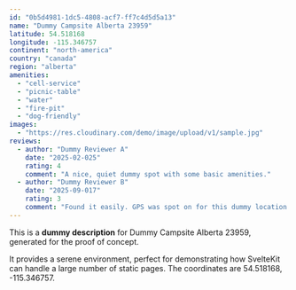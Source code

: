 ```yaml
---
id: "0b5d4981-1dc5-4808-acf7-ff7c4d5d5a13"
name: "Dummy Campsite Alberta 23959"
latitude: 54.518168
longitude: -115.346757
continent: "north-america"
country: "canada"
region: "alberta"
amenities:
  - "cell-service"
  - "picnic-table"
  - "water"
  - "fire-pit"
  - "dog-friendly"
images:
  - "https://res.cloudinary.com/demo/image/upload/v1/sample.jpg"
reviews:
  - author: "Dummy Reviewer A"
    date: "2025-02-025"
    rating: 4
    comment: "A nice, quiet dummy spot with some basic amenities."
  - author: "Dummy Reviewer B"
    date: "2025-09-017"
    rating: 3
    comment: "Found it easily. GPS was spot on for this dummy location."
---
```


This is a **dummy description** for Dummy Campsite Alberta 23959, generated for the proof of concept.

It provides a serene environment, perfect for demonstrating how SvelteKit can handle a large number of static pages. The coordinates are 54.518168, -115.346757.
